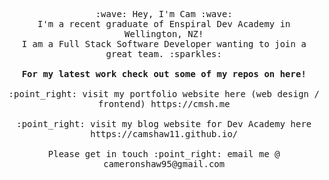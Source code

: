 <p align="center">
  <samp>
    :wave: Hey, I'm Cam :wave:
    <br>I'm a recent graduate of Enspiral Dev Academy in Wellington, NZ!
    <br>I am a Full Stack Software Developer wanting to join a great team. :sparkles:
    <br><br> <b>For my latest work check out some of my repos on here!</b>
    <br><br> :point_right: visit my portfolio website here (web design / frontend) https://cmsh.me
    <br><br> :point_right: visit my blog website for Dev Academy here https://camshaw11.github.io/
    <br><br> Please get in touch :point_right: email me @ cameronshaw95@gmail.com
  </samp>
</p>
